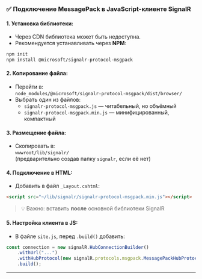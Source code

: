 ### ✅ Подключение MessagePack в JavaScript-клиенте SignalR

#### 1. Установка библиотеки:
- Через CDN библиотека может быть недоступна.
- Рекомендуется устанавливать через **NPM**:

```bash
npm init
npm install @microsoft/signalr-protocol-msgpack
```

#### 2. Копирование файла:
- Перейти в:  
  `node_modules/@microsoft/signalr-protocol-msgpack/dist/browser/`
- Выбрать один из файлов:
  - `signalr-protocol-msgpack.js` — читабельный, но объёмный
  - `signalr-protocol-msgpack.min.js` — минифицированный, компактный

#### 3. Размещение файла:
- Скопировать в:  
  `wwwroot/lib/signalr/`  
  (предварительно создав папку `signalr`, если её нет)

#### 4. Подключение в HTML:
- Добавить в файл `_Layout.cshtml`:

```html
<script src="~/lib/signalr/signalr-protocol-msgpack.min.js"></script>
```

> 💡 Важно: вставить **после** основной библиотеки SignalR

#### 5. Настройка клиента в JS:
- В файле `site.js`, перед `.build()` добавить:

```js
const connection = new signalR.HubConnectionBuilder()
    .withUrl("...") 
    .withHubProtocol(new signalR.protocols.msgpack.MessagePackHubProtocol()) // Подключаем MessagePack
    .build();
```

---
